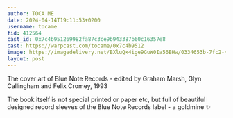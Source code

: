 ```yaml
---
author: TOCA ME
date: 2024-04-14T19:11:53+0200
username: tocame
fid: 412564
cast_id: 0x7c4b951269982fa87c3ce9b943387b60c16357e8
cast: https://warpcast.com/tocame/0x7c4b9512
image: https://imagedelivery.net/BXluQx4ige9GuW0Ia56BHw/0334653b-7fc2-494c-8336-3a6d4e1ba400/original
layout: post
---
```

The cover art of Blue Note Records - edited by Graham Marsh, Glyn Callingham and Felix Cromey, 1993  
  
The book itself is not special printed or paper etc, but full of beautiful designed record sleeves of the Blue Note Records label - a goldmine ✨  

<img src='https://imagedelivery.net/BXluQx4ige9GuW0Ia56BHw/0334653b-7fc2-494c-8336-3a6d4e1ba400/original' alt='' referrerpolicy='no-referrer'/>